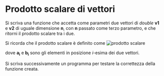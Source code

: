 # Prodotto scalare di vettori

Si scriva una funzione che accetta come parametri due vettori di *double* **v1** e **v2** di uguale dimensione **n**, con **n** passato come terzo parametro, e che ritorni il prodotto scalare tra i due.

Si ricorda che il prodotto scalare è definito come
![prodotto scalare](https://wikimedia.org/api/rest_v1/media/math/render/svg/c2be6881834ffa2610211f1470e02259ba3b01bd)

dove **a<sub>i</sub>** e **b<sub>i</sub>** sono gli elementi in posizione *i*-esima dei due vettori.

Si scriva successivamente un programma per testare la correttezza della funzione creata.
